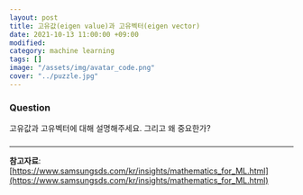 ```yaml
---
layout: post
title: 고유값(eigen value)과 고유벡터(eigen vector)
date: 2021-10-13 11:00:00 +09:00
modified: 
category: machine learning
tags: []
image: "/assets/img/avatar_code.png"
cover: "../puzzle.jpg"
---
```


### Question

고유값과 고유벡터에 대해 설명해주세요. 그리고 왜 중요한가?

### 



----
**참고자료**:<br>
[https://www.samsungsds.com/kr/insights/mathematics_for_ML.html](https://www.samsungsds.com/kr/insights/mathematics_for_ML.html)